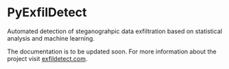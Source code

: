 # PyExfilDetect
Automated detection of steganograhpic data exfiltration based on statistical analysis and machine learning.

The documentation is to be updated soon. For more information about the project visit [exfildetect.com](https://exfildetect.com).
